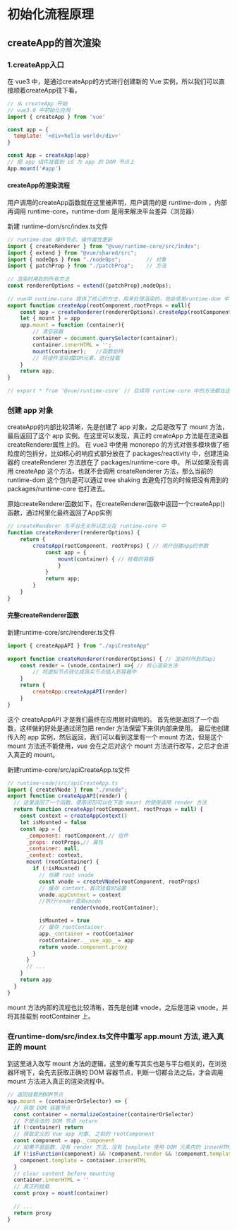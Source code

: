 # 初始化流程原理
## createApp的首次渲染

### 1.createApp入口
在 vue3 中，是通过createApp的方式进行创建新的 Vue 实例，所以我们可以直接顺着createApp往下看。
```javascript
// 从 createApp 开始
// vue3.0 中初始化应用
import { createApp } from 'vue'

const app = {
  template: '<div>hello world</div>'
}

const App = createApp(app)
// 把 app 组件挂载到 id 为 app 的 DOM 节点上
App.mount('#app')
```

#### createApp的渲染流程

用户调用的createApp函数就在这里被声明，用户调用的是 runtime-dom ，内部再调用 runtime-core，runtime-dom 是用来解决平台差异（浏览器）

新建 runtime-dom/src/index.ts文件
```javascript
// runtime-dom 操作节点、操作属性更新
import { createRenderer } from "@vue/runtime-core/src/index";
import { extend } from "@vue/shared/src";
import { nodeOps } from "./nodeOps";        // 对象
import { patchProp } from "./patchProp";    // 方法
​
// 渲染时用到的所有方法
const rendererOptions = extend({patchProp},nodeOps);
​
// vue中 runtime-core 提供了核心的方法，用来处理渲染的，他会使用runtime-dom 中的 api 进行渲染
export function createApp(rootComponent,rootProps = null){
    const app = createRenderer(rendererOptions).createApp(rootComponent,rootProps)
    let { mount } = app
    app.mount = function (container){
        // 清空容器
        container = document.querySelector(container);
        container.innerHTML = '';
        mount(container);   //函数劫持
        // 将组件渲染成DOM元素，进行挂载
    }
    return app;
}
​
// export * from '@vue/runtime-core' // 后续将 runtime-core 中的方法都在这里暴露
```

### 创建 app 对象
createApp的内部比较清晰，先是创建了 app 对象，之后是改写了 mount 方法， 最后返回了这个 app 实例。在这里可以发现，真正的 createApp 方法是在渲染器createRenderer属性上的。 在 vue3 中使用 monorepo 的方式对很多模块做了细粒度的包拆分，比如核心的响应式部分放在了 packages/reactivity 中，创建渲染器的 createRenderer 方法放在了 packages/runtime-core 中。 所以如果没有调用 createApp 这个方法，也就不会调用 createRenderer 方法，那么当前的 runtime-dom 这个包内是可以通过 tree shaking 去避免打包的时候把没有用到的 packages/runtime-core 也打进去。

原始createRenderer函数如下，在createRenderer函数中返回一个createApp()函数，通过柯里化最终返回了App实例
```javascript
// createRenderer 与平台无关所以定义在 runtime-core 中
function createRenderer(rendererOptions) {
    return {
        createApp(rootComponent, rootProps) { // 用户创建app的参数
            const app = {
                mount(container) { // 挂载的容器
                }
            }
            return app;
        }
    }
}
```

#### 完整createRenderer函数

新建runtime-core/src/renderer.ts文件

```javascript
import { createAppAPI } from "./apiCreateApp"
​
export function createRenderer(rendererOptions) { // 渲染时所到的api
    const render = (vnode,container) =>{ // 核心渲染方法
        // 将虚拟节点转化成真实节点插入到容器中
    }
    return {
        createApp:createAppAPI(render)
    }
}
```
这个 createAppAPI 才是我们最终在应用层时调用的。 首先他是返回了一个函数，这样做的好处是通过闭包把 render 方法保留下来供内部来使用。 最后他创建传入的 app 实例，然后返回，我们可以看到这里有一个 mount 方法，但是这个 mount 方法还不能使用，vue 会在之后对这个 mount 方法进行改写，之后才会进入真正的 mount。

新建runtime-core/src/apiCreateApp.ts文件

```javascript
// runtime-code/src/apiCreateApp.ts
import { createVNode } from "./vnode";
export function createAppAPI(render) {
  // 这里返回了一个函数，使用闭包可以在下面 mount 的使用调用 render 方法
  return function createApp(rootComponent, rootProps = null) {
    const context = createAppContext()
    let isMounted = false
    const app = {
      _component: rootComponent,// 组件
      _props: rootProps,// 属性
      _container: null,
      _context: context,
      mount (rootContainer) {
        if (!isMounted) {
          // 创建 root vnode
          const vnode = createVNode(rootComponent, rootProps)		
          // 缓存 context，首次挂载时设置
          vnode.appContext = context
          //执行render渲染vnode
					render(vnode,rootContainer);

          isMounted = true
          // 缓存 rootContainer
          app._container = rootContainer
          rootContainer.__vue_app__= app
          return vnode.component.proxy
        }
      }
      // ... 
    }
    return app
  }
}
```
mount 方法内部的流程也比较清晰，首先是创建 vnode，之后是渲染 vnode，并将其挂载到 rootContainer 上。

### 在runtime-dom/src/index.ts文件中重写 app.mount 方法, 进入真正的 mount

到这里进入改写 mount 方法的逻辑，这里的重写其实也是与平台相关的，在浏览器环境下，会先去获取正确的 DOM 容器节点，判断一切都合法之后，才会调用 mount 方法进入真正的渲染流程中。

```javascript
// 返回挂载的DOM节点
app.mount = (containerOrSelector) => {
  // 获取 DOM 容器节点
  const container = normalizeContainer(containerOrSelector)
  // 不是合法的 DOM 节点 return
  if (!container) return
  // 获取定义的 Vue app 对象, 之前的 rootComponent
  const component = app._component
  // 如果不是函数、没有 render 方法、没有 template 使用 DOM 元素内的 innerHTML 作为内容
  if (!isFunction(component) && !component.render && !component.template) {
    component.template = container.innerHTML
  }
  // clear content before mounting
  container.innerHTML = ''
  // 真正的挂载
  const proxy = mount(container)
  
  // ...
  return proxy 
}
```
